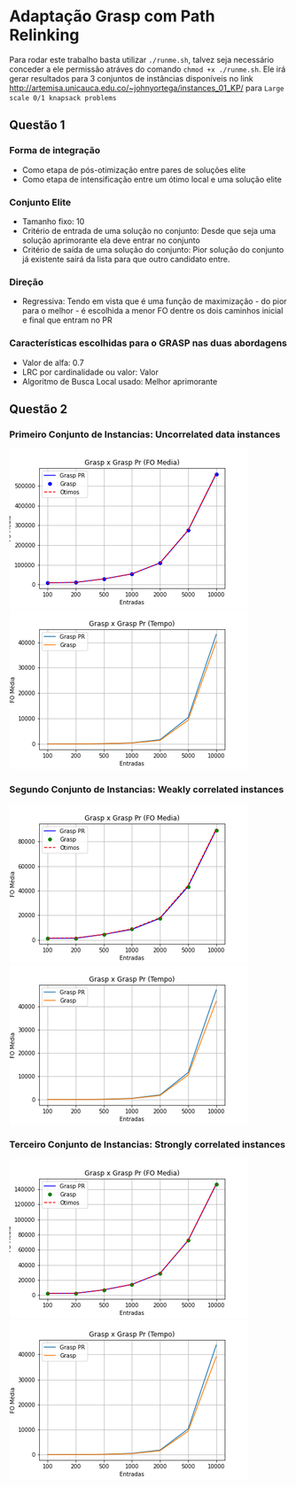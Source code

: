 # Adaptação Grasp com Path Relinking 

Para rodar este trabalho basta utilizar `./runme.sh`, talvez seja necessário conceder a ele permissão atráves do comando `chmod +x ./runme.sh`. Ele irá gerar resultados para 3 conjuntos de instâncias disponíveis no link http://artemisa.unicauca.edu.co/~johnyortega/instances_01_KP/ para `Large scale 0/1 knapsack problems`

## Questão 1

### Forma de integração
 - Como etapa de pós-otimização entre pares de soluções elite
 - Como etapa de intensificação entre um ótimo local e uma solução elite

### Conjunto Elite
 - Tamanho fixo: 10
 - Critério de entrada de uma solução no conjunto: Desde que seja uma solução aprimorante ela deve entrar no conjunto
 - Critério de saída de uma solução do conjunto: Pior solução do conjunto já existente sairá da lista para que outro candidato entre.

### Direção
- Regressiva: Tendo em vista que é uma função de maximização - do pior para o melhor - é escolhida a menor FO dentre os dois caminhos inicial e final que entram no PR
 
### Características escolhidas para o GRASP nas duas abordagens
 - Valor de alfa: 0.7
 - LRC por cardinalidade ou valor: Valor
 - Algoritmo de Busca Local usado:  Melhor aprimorante

## Questão 2

### Primeiro Conjunto de Instancias: Uncorrelated data instances
![](https://raw.githubusercontent.com/Niehaus/heuristicas-metaheuristicas/master/AA3/pyplots/conjunto1/plot_media.png)
![](https://raw.githubusercontent.com/Niehaus/heuristicas-metaheuristicas/master/AA3/pyplots/conjunto1/plot_time.png)


### Segundo Conjunto de Instancias: Weakly correlated instances
![](https://raw.githubusercontent.com/Niehaus/heuristicas-metaheuristicas/master/AA3/pyplots/conjunto2/plot_media02.png)
![](https://raw.githubusercontent.com/Niehaus/heuristicas-metaheuristicas/master/AA3/pyplots/conjunto2/plot_time02.png)


### Terceiro Conjunto de Instancias: Strongly correlated instances
![](https://raw.githubusercontent.com/Niehaus/heuristicas-metaheuristicas/master/AA3/pyplots/conjunto3/plot_media03.png)
![](https://raw.githubusercontent.com/Niehaus/heuristicas-metaheuristicas/master/AA3/pyplots/conjunto3/plot_time03.png)
